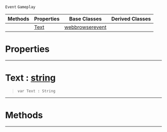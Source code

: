  `Event` `Gameplay`



|Methods|Properties|Base Classes|Derived Classes|
|---|---|---|---|
| |[ Text](webbrowsertextevent.md#text-zilch-engine-documen)|[webbrowserevent](webbrowserevent.md)| |


 #  Properties


---  
 #  Text : [string](../nada_base_types/string.md)

> 
> ```TS:Nada
> var Text : String


---  
 #  Methods


---  
 

 